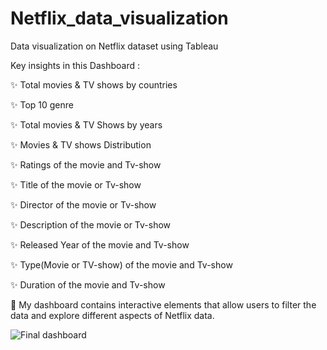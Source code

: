 # Netflix_data_visualization

Data visualization on Netflix dataset using Tableau


Key insights in this Dashboard :

✨ Total movies & TV shows by countries

✨ Top 10 genre

✨ Total movies & TV Shows by years

✨ Movies & TV shows Distribution

✨ Ratings of the movie and Tv-show

✨ Title of the movie or Tv-show

✨ Director of the movie or Tv-show

✨ Description of the movie or Tv-show

✨ Released Year of the movie and Tv-show

✨ Type(Movie or TV-show) of the movie and Tv-show

✨ Duration of the movie and Tv-show


🎉 My dashboard contains interactive elements that allow users to filter the data and explore different aspects of Netflix data.


![Final dashboard](https://github.com/iamnithishwar/Netflix_data_visualization/assets/108410047/8f48f17a-3bf2-4b83-b494-08b5d38baf79)
